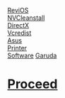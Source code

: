 [ReviOS](https://www.revi.cc/revios/download)<br>
[NVCleanstall](https://www.techpowerup.com/download/techpowerup-nvcleanstall/)<br>
[DirectX](https://www.microsoft.com/en-us/download/details.aspx?id=35)<br>
[Vcredist](https://github.com/abbodi1406/vcredist/releases)<br>
[Asus](https://www.asus.com/in/Laptops/For-Gaming/TUF-Gaming/ASUS-TUF-Gaming-F15/HelpDesk_Download/)<br>
[Printer](https://www.epson.co.in/Support/Printers/All-In-One/L-Series/Epson-L3210/s/SPT_C11CJ68506)<br>
[Software](https://raw.githubusercontent.com/hookstdev/OmniGuides/omni/Software/Windows.txt)
[Garuda](https://iso.builds.garudalinux.org/iso/latest/garuda/dr460nized/)

# [Proceed](https://github.com/hookstdev/OmniGuides/blob/omni/OS/Wifi.md)
